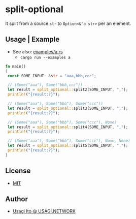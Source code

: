 # split-optional

It split from a source `str` to `Option<&'a str>` per an element.

## Usage | Example

- See also: [examples/a.rs](examples/a.rs)
  - `cargo run --examples a`

```rust
fn main()
{
 const SOME_INPUT: &str = "aaa,bbb,ccc";

 // (Some("aaa"), Some("bbb,ccc"))
 let result = split_optional::split2(SOME_INPUT, ",");
 println!("{result:?}");

 // (Some("aaa"), Some("bbb"), Some("ccc"))
 let result = split_optional::split3(SOME_INPUT, ",");
 println!("{result:?}");

 // (Some("aaa"), Some("bbb"), Some("ccc"), None)
 let result = split_optional::split4(SOME_INPUT, ",");
 println!("{result:?}");

 // (Some("aaa"), Some("bbb"), Some("ccc"), None, None)
 let result = split_optional::split5(SOME_INPUT, ",");
 println!("{result:?}");
}
```

## License

- [MIT](LICENSE.md)

## Author

- [Usagi Ito @ USAGI.NETWORK](https://usagi.network/)
